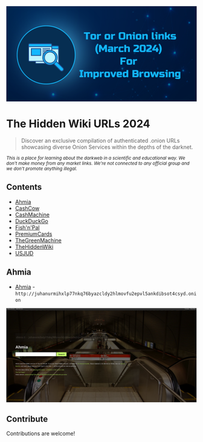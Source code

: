 <center>

<img src="TOR.png">

</center>

# The Hidden Wiki URLs 2024

> Discover an exclusive compilation of authenticated .onion URLs showcasing diverse Onion Services within the depths of the darknet.

<small> 

*This is a place for learning about the darkweb in a scientific and educational way. We don't make money from any market links. We're not connected to any official group and we don't promote anything illegal.*

</small>

## Contents

<!-- @import "[TOC]" {cmd="toc" depthFrom=1 depthTo=6 orderedList=false} -->

<!-- code_chunk_output -->

  - [Ahmia](#Ahmia)
  - [CashCow](#CashCow)
  - [CashMachine](#CashMachine)
  - [DuckDuckGo](#DuckDuckGo)
  - [Fish'n'Pal](#Fish'n'Pal)
  - [PremiumCards](#PremiumCards)
  - [TheGreenMachine](#TheGreenMachine)
  - [TheHiddenWiki](#TheHiddenWiki)
  - [USJUD](#USJUD)

<!-- /code_chunk_output -->

## Ahmia

- [Ahmia](http://juhanurmihxlp77nkq76byazcldy2hlmovfu2epvl5ankdibsot4csyd.onion) - `http://juhanurmihxlp77nkq76byazcldy2hlmovfu2epvl5ankdibsot4csyd.onion`

<a href="http://juhanurmihxlp77nkq76byazcldy2hlmovfu2epvl5ankdibsot4csyd.onion"><img src="/The-Hidden-Wiki-URLs/Ahmia.png"><a>

## Contribute

Contributions are welcome!

<!-- Don't forget to add to bookmarks and distribute the repository to your friends. -->
